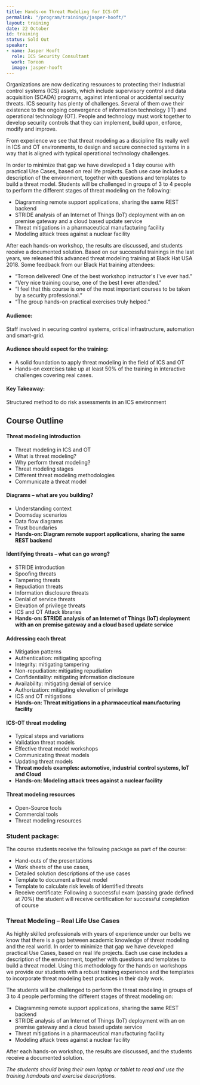 ```yaml
---
title: Hands-on Threat Modeling for ICS-OT
permalink: "/program/trainings/jasper-hooft/"
layout: training
date: 22 October
id: training
status: Sold Out
speaker:
- name: Jasper Hooft
  role: ICS Security Consultant
  work: Toreon
  image: jasper-hooft
---
```


Organizations are now dedicating resources to protecting their Industrial control systems (ICS) assets, which include supervisory control and data acquisition (SCADA) programs, against intentional or accidental security threats. ICS security has plenty of challenges. Several of them owe their existence to the ongoing convergence of information technology (IT) and operational technology (OT). People and technology must work together to develop security controls that they can implement, build upon, enforce, modify and improve.

From experience we see that threat modeling as a discipline fits really well in ICS and OT environments, to design and secure connected systems in a way that is aligned with typical operational technology challenges.

In order to minimize that gap we have developed a 1 day course with practical Use Cases, based on real life projects. Each use case includes a description of the environment, together with questions and templates to build a threat model. Students will be challenged in groups of 3 to 4 people to perform the different stages of threat modeling on the following:
* Diagramming remote support applications, sharing the same REST backend
* STRIDE analysis of an Internet of Things (IoT) deployment with an on premise gateway and a cloud based update service
* Threat mitigations in a pharmaceutical manufacturing facility 
* Modeling attack trees against a nuclear facility 

After each hands-on workshop, the results are discussed, and students receive a documented solution. Based on our successful trainings in the last years, we released this advanced threat modeling training at Black Hat USA 2018. 
Some feedback from our Black Hat training attendees:
* “Toreon delivered! One of the best workshop instructor's I've ever had.”
* “Very nice training course, one of the best I ever attended.”
* “I feel that this course is one of the most important courses to be taken by a security professional.”
* “The group hands-on practical exercises truly helped.”

#### Audience:
Staff involved in securing control systems, critical infrastructure, automation and smart-grid.  

#### Audience should expect for the training:  
* A solid foundation to apply threat modeling in the field of ICS and OT
* Hands-on exercises take up at least 50% of the training in interactive challenges covering real cases.

#### Key Takeaway:
Structured method to do risk assessments in an ICS environment 


## Course Outline

#### Threat modeling introduction
* Threat modeling in ICS and OT
* What is threat modeling?
* Why perform threat modeling?
* Threat modeling stages
* Different threat modeling methodologies
* Communicate a threat model

#### Diagrams – what are you building?
* Understanding context
* Doomsday scenarios
* Data flow diagrams
* Trust boundaries
* **Hands-on: Diagram remote support applications, sharing the same REST backend**

#### Identifying threats – what can go wrong?
* STRIDE introduction
* Spoofing threats
* Tampering threats
* Repudiation threats
* Information disclosure threats
* Denial of service threats
* Elevation of privilege threats
* ICS and OT Attack libraries
* **Hands-on: STRIDE analysis of an Internet of Things (IoT) deployment with an on premise gateway and a cloud based update service**

#### Addressing each threat
* Mitigation patterns
* Authentication: mitigating spoofing
* Integrity: mitigating tampering
* Non-repudiation: mitigating repudiation
* Confidentiality: mitigating information disclosure
* Availability: mitigating denial of service
* Authorization: mitigating elevation of privilege
* ICS and OT mitigations
* **Hands-on: Threat mitigations in a pharmaceutical manufacturing facility**

#### ICS-OT threat modeling
* Typical steps and variations
* Validation threat models
* Effective threat model workshops
* Communicating threat models
* Updating threat models 
* **Threat models examples: automotive, industrial control systems, IoT and Cloud**
* **Hands-on: Modeling attack trees against a nuclear facility**

#### Threat modeling resources
* Open-Source tools
* Commercial tools
* Threat modeling resources

### Student package:
The course students receive the following package as part of the course:
* Hand-outs of the presentations
* Work sheets of the use cases,
* Detailed solution descriptions of the use cases
* Template to document a threat model
* Template to calculate risk levels of identified threats
* Receive certificate: Following a successful exam (passing grade defined at 70%) the student will receive certification for successful completion of course

### Threat Modeling – Real Life Use Cases
As highly skilled professionals with years of experience under our belts we know that there is a gap between academic knowledge of threat modeling and the real world. In order to minimize that gap we have developed practical Use Cases, based on real life projects. Each use case includes a description of the environment, together with questions and templates to build a threat model. Using this methodology for the hands on workshops we provide our students with a robust training experience and the templates to incorporate threat modeling best practices in their daily work.

The students will be challenged to perform the threat modeling in groups of 3 to 4 people performing the different stages of threat modeling on:
* Diagramming remote support applications, sharing the same REST backend
* STRIDE analysis of an Internet of Things (IoT) deployment with an on premise gateway and a cloud based update service
* Threat mitigations in a pharmaceutical manufacturing facility 
* Modeling attack trees against a nuclear facility 

After each hands-on workshop, the results are discussed, and the students receive a documented solution.

*The students should bring their own laptop or tablet to read and use the training handouts and exercise descriptions.*
